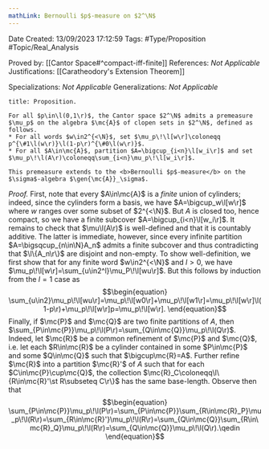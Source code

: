 ```yaml
---
mathLink: Bernoulli $p$-measure on $2^\N$
---
```


<div class="topSpace"></div>

Date Created: 13/09/2023 17:12:59
Tags: #Type/Proposition #Topic/Real_Analysis

Proved by: [[Cantor Space#^compact-iff-finite]]
References: <i>Not Applicable</i>
Justifications: [[Caratheodory's Extension Theorem]]

Specializations: <i>Not Applicable</i>
Generalizations: <i>Not Applicable</i>

``` ad-Proposition
title: Proposition.

For all $p\in\l(0,1\r)$, the Cantor space $2^\N$ admits a premeasure $\mu_p$ on the algebra $\mc{A}$ of clopen sets in $2^\N$, defined as follows.
* For all words $w\in2^{<\N}$, set $\mu_p\!\l[w\r]\coloneqq p^{\#1\l(w\r)}\l(1-p\r)^{\#0\l(w\r)}$.
* For all $A\in\mc{A}$, partition $A=\bigcup_{i<n}\l[w_i\r]$ and set $\mu_p\!\l(A\r)\coloneqq\sum_{i<n}\mu_p\!\l[w_i\r]$.

This premeasure extends to the <b>Bernoulli $p$-measure</b> on the $\sigma$-algebra $\gen{\mc{A}}_\sigma$.

```

<i>Proof.</i> First, note that every $A\in\mc{A}$ is a <i>finite</i> union of cylinders; indeed, since the cylinders form a basis, we have $A=\bigcup_w\l[w\r]$ where $w$ ranges over some subset of $2^{<\N}$. But $A$ is closed too, hence compact, so we have a finite subcover $A=\bigcup_{i<n}\l[w_i\r]$. It remains to check that $\mu\l(A\r)$ is well-defined and that it is countably additive. The latter is immediate, however, since every infinite partition $A=\bigsqcup_{n\in\N}A_n$ admits a finite subcover and thus contradicting that $\l\{A_n\r\}$ are disjoint and non-empty. To show well-definition, we first show that for any finite word $w\in2^{<\N}$ and $l>0$, we have $\mu_p\!\l[w\r]=\sum_{u\in2^l}\mu_P\!\l[wu\r]$. But this follows by induction from the $l=1$ case as
$$\begin{equation}
    \sum_{u\in2}\mu_p\!\l[wu\r]=\mu_p\!\l[w0\r]+\mu_p\!\l[w1\r]=\mu_p\!\l[w\r]\l(1-p\r)+\mu_p\!\l[w\r]p=\mu_p\!\l[w\r].
\end{equation}$$
Finally, if $\mc{P}$ and $\mc{Q}$ are two finite partitions of $A$, then $\sum_{P\in\mc{P}}\mu_p\!\l(P\r)=\sum_{Q\in\mc{Q}}\mu_p\!\l(Q\r)$. Indeed, let $\mc{R}$ be a common refinement of $\mc{P}$ and $\mc{Q}$, i.e. let each $R\in\mc{R}$ be a cylinder contained in some $P\in\mc{P}$ and some $Q\in\mc{Q}$ such that $\bigcup\mc{R}=A$. Further refine $\mc{R}$ into a partition $\mc{R}'$ of $A$ such that for each $C\in\mc{P}\cup\mc{Q}$, the collection $\mc{R}_C\coloneqq\l\{R\in\mc{R}'\st R\subseteq C\r\}$ has the same base-length. Observe then that
$$\begin{equation}
    \sum_{P\in\mc{P}}\mu_p\!\l(P\r)=\sum_{P\in\mc{P}}\sum_{R\in\mc{R}_P}\mu_p\!\l(R\r)=\sum_{R\in\mc{R}'}\mu_p\!\l(R\r)=\sum_{Q\in\mc{Q}}\sum_{R\in\mc{R}_Q}\mu_p\!\l(R\r)=\sum_{Q\in\mc{Q}}\mu_p\!\l(Q\r).\qedin
\end{equation}$$
